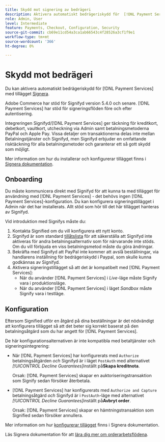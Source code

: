 ```yaml
---
title: Skydd mot signering av bedrägeri
description: Aktivera automatiskt bedrägeriskydd för  [!DNL Payment Services] med signering.
role: Admin, User
level: Intermediate
feature: Payments, Checkout, Configuration, Security
source-git-commit: cb69e11cd54a3ca1ab66543c4f28526a3cf1f9e1
workflow-type: tm+mt
source-wordcount: '366'
ht-degree: 0%

---
```


# Skydd mot bedrägeri

Du kan aktivera automatiskt bedrägeriskydd för [!DNL Payment Services] med tillägget [Signera](https://commercemarketplace.adobe.com/signifyd-module-connect.html).

Adobe Commerce har stöd för Signifyd version 5.4.0 och senare. [!DNL Payment Services] har stöd för signeringsflöden före och efter autentisering.

Integreringen Signifyd/[!DNL Payment Services] ger täckning för kreditkort, debetkort, vaultkort, utcheckning via Admin samt betalningsmetoderna PayPal och Apple Pay. Vissa detaljer om transaktionerna delas inte mellan Betalningstjänster och Signifyd, men Signifyd erbjuder en omfattande risktäckning för alla betalningsmetoder och garanterar ett så gott skydd som möjligt.

Mer information om hur du installerar och konfigurerar tillägget finns i [Signera dokumentation](https://community.signifyd.com/support/s/article/magento-2-extension-install-guide?language=en_US#downloadandinstallingmagento2extension).

## Onboarding

Du måste kommunicera direkt med Signifyd för att kunna ta med tillägget för användning med [!DNL Payment Services] - det behövs ingen [!DNL Payment Services]-konfiguration. Du kan konfigurera signeringstillägget i Admin när det har installerats. Allt stöd som hör till det här tillägget hanteras av Signifyd.

Vid introduktion med Signifys måste du:

1. Kontakta Signified om du vill konfigurera ett nytt konto.
1. Signifyd är som standard [tillåtslista](https://github.com/signifyd/magento2/blob/main/docs/RESTRICT-PAYMENTS.md) för att säkerställa att Signifyd inte aktiveras för andra betalningsalternativ som för närvarande inte stöds. Om du vill förbjuda en viss betalningsmetod måste du göra ändringar.
1. Bekräfta med Signifyd att PayPal inte kommer att avslå beställningar, via handlarens inställning för bedrägeriskydd i Paypal, som skulle kunna godkännas av Signifyd.
1. Aktivera signeringstillägget så att det är kompatibelt med [!DNL Payment Services]:
   * När du använder [!DNL Payment Services] i _Live_-läge måste Signify vara i produktionsläge.
   * När du använder [!DNL Payment Services] i läget _Sandbox_ måste Signify vara i testläge.

## Konfiguration

Eftersom Signified utför en åtgärd på dina beställningar är det nödvändigt att konfigurera tillägget så att det beter sig korrekt baserat på den betalningsåtgärd som du har angett för [!DNL Payment Services].

De här konfigurationsalternativen är inte kompatibla med betaltjänster och signeringsintegrering:

* När [!DNL Payment Services] har konfigurerats med `Authorize` betalningsåtgärden _och_ Signifyd är i läget `PostAuth` med alternativet _[!UICONTROL Decline Guarantees]_&#x200B;inställt på&#x200B;**Skapa kreditnota**.

  Orsak: [!DNL Payment Services] skapar en auktoriseringstransaktion som Signify sedan försöker återbetala.


* [!DNL Payment Services] har konfigurerats med `Authorize and Capture` betalningsåtgärd _och_ Signifyd är i `PostAuth`-läge med alternativet _[!UICONTROL Decline Guarantees]_&#x200B;inställt på&#x200B;**Avbryt order**.

  Orsak: [!DNL Payment Services] skapar en hämtningstransaktion som Signified sedan försöker annullera.


Mer information om hur [konfigurerar tillägget](https://community.signifyd.com/support/s/article/magento-2-extension-install-guide?language=en_US#configuringmagento2extension) finns i Signera dokumentation.

Läs Signera dokumentation för att [lära dig mer om orderarbetsflödena](https://community.signifyd.com/support/s/article/magento-2-extension-install-guide?language=en_US#howmagento2works).

